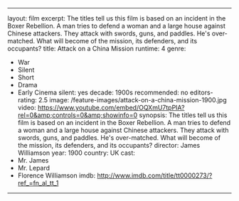---

layout: film
excerpt: The titles tell us this film is based on an incident in the Boxer Rebellion. A man tries to defend a woman and a large house against Chinese attackers. They attack with swords, guns, and paddles. He's over-matched. What will become of the mission, its defenders, and its occupants?
title: Attack on a China Mission 
runtime: 4
genre:
- War
- Silent
- Short
- Drama
- Early Cinema
silent: yes
decade: 1900s
recommended: no
editors-rating: 2.5
image: /feature-images/attack-on-a-china-mission-1900.jpg
video: https://www.youtube.com/embed/OQXmU7tpPIA?rel=0&amp;controls=0&amp;showinfo=0
synopsis: The titles tell us this film is based on an incident in the Boxer Rebellion. A man tries to defend a woman and a large house against Chinese attackers. They attack with swords, guns, and paddles. He's over-matched. What will become of the mission, its defenders, and its occupants?
director:  James Williamson
year: 1900
country: UK
cast:
- Mr. James
- Mr. Lepard
- Florence Williamson
imdb: http://www.imdb.com/title/tt0000273/?ref_=fn_al_tt_1

--- 